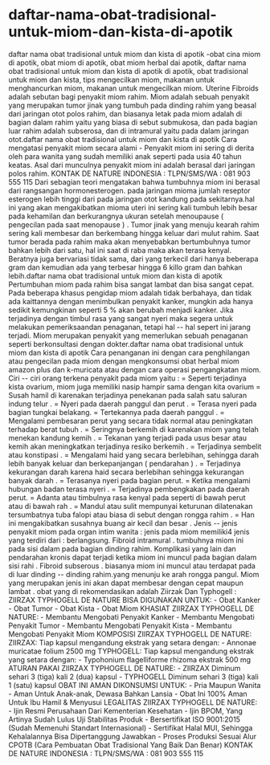 # daftar-nama-obat-tradisional-untuk-miom-dan-kista-di-apotik
 daftar nama obat tradisional untuk miom dan kista di apotik -obat cina miom di apotik, obat miom di apotik, obat miom herbal dai apotik, daftar nama obat tradisional untuk miom dan kista di apotik di apotik, obat tradisional untuk miom dan kista, tips mengecilkan miom, makanan untuk menghancurkan miom, makanan untuk mengecilkan miom.  Uterine Fibroids adalah sebutan bagi penyakit miom rahim. Miom adalah sebuah penyakit yang merupakan tumor jinak yang tumbuh pada dinding rahim yang beasal dari jaringan otot polos rahim, dan biasanya letak pada miom adalah di bagian dalam rahim yaitu yang biasa di sebut submukosa, dan pada bagian luar rahim adalah subserosa, dan di intramural yaitu pada dalam jaringan otot.daftar nama obat tradisional untuk miom dan kista di apotik  Cara mengatasi penyakit miom secara alami - Penyakit miom ini sering di derita oleh para wanita yang sudah memiliki anak seperti pada usia 40 tahun keatas. Asal dari munculnya penyakit miom ini adalah berasal dari jaringan polos rahim.    KONTAK DE NATURE INDONESIA :  TLPN/SMS/WA : 081 903 555 115   Dari sebagian teori mengatakan bahwa tumbuhnya miom ini berasal dari rangsangan hormonesterogen. pada jaringan mioma jumlah reseptor esterogen lebih tinggi dari pada jaringan otot kandung pada sekitarnya.hal ini yang akan mengakibatkan mioma uteri ini sering kali tumbuh lebih besar pada kehamilan dan berkurangnya ukuran setelah menoupause ( pengecilan pada saat menopause ) .   Tumor jinak yang menuju kearah rahim sering kali membesar dan berkembang hingga keluar dari mulut rahim. Saat tumor berada pada rahim maka akan menyebabkan bertumbuhnya tumor bahkan lebih dari satu, hal ini saat di raba maka akan terasa kenyal. Beratnya juga bervariasi tidak sama, dari yang terkecil dari hanya beberapa gram dan kemudian ada yang terbesar hingga 6 killo gram dan bahkan lebih.daftar nama obat tradisional untuk miom dan kista di apotik  Pertumbuhan miom pada rahim bisa sangat lambat dan bisa sangat cepat. Pada beberapa khasus pengidap miom adalah tidak berbahaya, dan tidak ada kaittannya dengan menimbulkan penyakit kanker, mungkin ada hanya sedikit kemungkinan seperti 5 % akan berubah menjadi kanker. Jika terjadinya dengan timbul rasa  yang sangat nyeri maka segera untuk melakukan pemeriksaandan penaganan, tetapi hal -- hal sepert ini jarang terjadi. Miom merupakan penyakit yang memerlukan sebuah penaganan seperti berkonsultasi dengan dokter.daftar nama obat tradisional untuk miom dan kista di apotik  Cara penanganan ini dengan cara penghilangan atau pengecilan pada miom dengan mengkonsumsi obat herbal miom amazon plus dan k-muricata atau dengan cara operasi pengangkatan miom.   Ciri -- ciri orang terkena penyakit pada miom yaitu :  = Seperti terjadinya kista ovarium, miom juga memiliki nasip hampir sama dengan kita ovarium = Susah hamil di karenakan terjadinya penekanan pada salah satu saluran indung telur . = Nyeri pada daerah panggul dan perut . = Terasa nyeri pada bagian tungkai belakang. = Tertekannya pada daerah panggul . = Mengalami pembesaran perut yang secara tidak normal atau peningkatan terhadap berat tubuh . = Seringnya berkemih di karenakan miom yang telah menekan kandung kemih . = Tekanan yang terjadi pada usus besar atau kemih akan meningkatkan terjadinya resiko berkemih . = Terjadinya sembelit atau konstipasi . = Mengalami haid yang secara berlebihan, sehingga darah lebih banyak keluar dan berkepanjangan ( pendarahan )  . = Terjadinya kekurangan darah karena haid secara berlebihan sehingga kekurangan banyak darah . = Terasanya nyeri pada bagian perut. = Ketika mengalami hubungan badan terasa nyeri . = Terjadinya pembengkakan pada daerah perut. = Adanta atau timbulnya rasa kenyal pada seperti di bawah perut atau di bawah rah . = Mandul atau sulit mempunyai keturunan dilatenakan tersumbatnya tuba falopi atau biasa di sebut dengan rongga rahim . = Han ini mengakibatkan susahnya buang air kecil dan besar .   Jenis -- jenis penyakit miom pada organ intim wanita :  jenis pada miom memiliki4 jenis yang terdiri dari :  berlangsung.  Fibroid intramural .   tumbuhnya miom ini pada sisi dalam pada bagian dinding rahim. Komplikasi yang lain dan pendarahan kronis dapat terjadi ketika miom ini muncul pada bagian dalam sisi rahi .  Fibroid subserous .  biasanya miom ini muncul atau terdapat pada di luar dinding -- dinding rahim.yang menunju ke arah rongga pangul. Miom yang merupakan jenis ini akan dapat membesar dengan cepat maupun lambat .  obat yang di rekomendasikan adalah Ziirzak Dan Typhogell :  ZIIRZAX TYPHOGELL DE NATURE BISA DIGUNAKAN UNTUK:  - Obat Kanker - Obat Tumor - Obat Kista - Obat Miom  KHASIAT ZIIRZAX TYPHOGELL DE NATURE:  - Membantu Mengobati Penyakit Kanker - Membantu Mengobati Penyakit Tumor - Membantu Mengobati Penyakit Kista - Membantu Mengobati Penyakit Miom  KOMPOSISI ZIIRZAX TYPHOGELL DE NATURE:  ZIIRZAX:  Tiap kapsul mengandung ekstrak yang setara dengan:  - Annonae muricatae folium 2500 mg  TYPHOGELL:  Tiap kapsul mengandung ekstrak yang setara dengan:  - Typohonium flagelliforme rhizoma ekstrak 500 mg  ATURAN PAKAI ZIIRZAX TYPHOGELL DE NATURE:  - ZIIRZAX Diminum sehari 3 (tiga) kali 2 (dua) kapsul - TYPHOGELL Diminum sehari 3 (tiga) kali 1 (satu) kapsul  OBAT INI AMAN DIKONSUMSI UNTUK:  - Pria Maupun Wanita - Aman Untuk Anak-anak, Dewasa Bahkan Lansia - Obat Ini 100% Aman Untuk Ibu Hamil &amp; Menyusui  LEGALITAS ZIIRZAX TYPHOGELL DE NATURE:  - Ijin Resmi Perusahaan Dari Kementerian Kesehatan - Ijin BPOM, Yang Artinya Sudah Lulus Uji Stabilitas Produk - Bersertifikat ISO 9001:2015 (Sudah Memenuhi Standart Internasional) - Sertifikat Halal MUI, Sehingga Kehalalannya Bisa Dipertanggung Jawabkan - Proses Produksi Sesuai Alur CPOTB (Cara Pembuatan Obat Tradisional Yang Baik Dan Benar)  KONTAK DE NATURE INDONESIA :  TLPN/SMS/WA : 081 903 555 115
